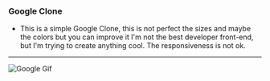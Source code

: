 ### Google Clone

- This is a simple Google Clone, this is not perfect the sizes and maybe the colors but you can improve it I'm not the best developer front-end, but I'm trying to create anything cool. The responsiveness is not ok.

----------------------------------

<img src="https://imgur.com/unRLVY3.gif" alt="Google Gif">
